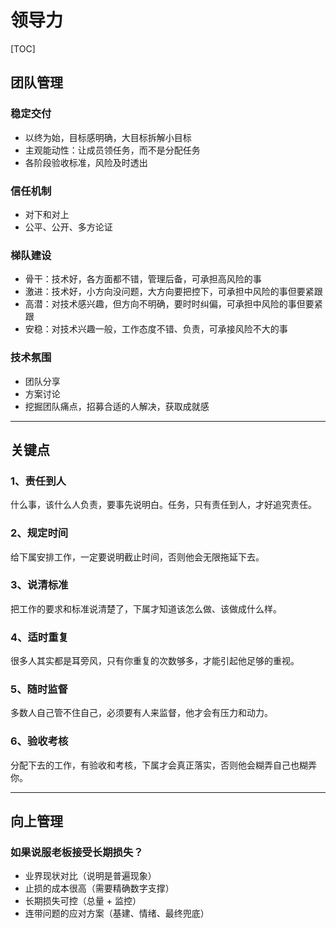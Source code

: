 # 领导力

[TOC]

## 团队管理

### 稳定交付
- 以终为始，目标感明确，大目标拆解小目标
- 主观能动性：让成员领任务，而不是分配任务
- 各阶段验收标准，风险及时透出

### 信任机制
- 对下和对上
- 公平、公开、多方论证

### 梯队建设
- 骨干：技术好，各方面都不错，管理后备，可承担高风险的事
- 激进：技术好，小方向没问题，大方向要把控下，可承担中风险的事但要紧跟
- 高潜：对技术感兴趣，但方向不明确，要时时纠偏，可承担中风险的事但要紧跟
- 安稳：对技术兴趣一般，工作态度不错、负责，可承接风险不大的事

### 技术氛围
- 团队分享
- 方案讨论
- 挖掘团队痛点，招募合适的人解决，获取成就感

---

## 关键点

### 1、责任到人

什么事，该什么人负责，要事先说明白。任务，只有责任到人，才好追究责任。

### 2、规定时间

给下属安排工作，一定要说明截止时间，否则他会无限拖延下去。

### 3、说清标准

把工作的要求和标准说清楚了，下属才知道该怎么做、该做成什么样。

### 4、适时重复

很多人其实都是耳旁风，只有你重复的次数够多，才能引起他足够的重视。

### 5、随时监督

多数人自己管不住自己，必须要有人来监督，他才会有压力和动力。

### 6、验收考核

分配下去的工作，有验收和考核，下属才会真正落实，否则他会糊弄自己也糊弄你。

---

## 向上管理

### 如果说服老板接受长期损失？

- 业界现状对比（说明是普遍现象）
- 止损的成本很高（需要精确数字支撑）
- 长期损失可控（总量 + 监控）
- 连带问题的应对方案（基建、情绪、最终兜底）